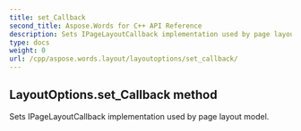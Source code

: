 ```yaml
---
title: set_Callback
second_title: Aspose.Words for C++ API Reference
description: Sets IPageLayoutCallback implementation used by page layout model. 
type: docs
weight: 0
url: /cpp/aspose.words.layout/layoutoptions/set_callback/
---
```

## LayoutOptions.set_Callback method


Sets IPageLayoutCallback implementation used by page layout model. 

